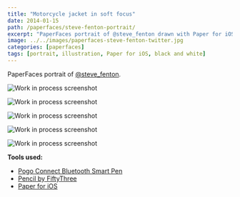 ```yaml
---
title: "Motorcycle jacket in soft focus"
date: 2014-01-15
path: /paperfaces/steve-fenton-portrait/
excerpt: "PaperFaces portrait of @steve_fenton drawn with Paper for iOS on an iPad."
image: ../../images/paperfaces-steve-fenton-twitter.jpg
categories: [paperfaces]
tags: [portrait, illustration, Paper for iOS, black and white]
---
```


PaperFaces portrait of [@steve_fenton](https://twitter.com/steve_fenton).

![Work in process screenshot](../../images/paperfaces-steve-fenton-process-1-lg.jpg)

![Work in process screenshot](../../images/paperfaces-steve-fenton-process-2-lg.jpg)

![Work in process screenshot](../../images/paperfaces-steve-fenton-process-3-lg.jpg)

![Work in process screenshot](../../images/paperfaces-steve-fenton-process-4-lg.jpg)

![Work in process screenshot](../../images/paperfaces-steve-fenton-process-5-lg.jpg)

**Tools used:**

- [Pogo Connect Bluetooth Smart Pen](https://www.amazon.com/gp/product/B009K448L4/ref=as_li_ss_tl?ie=UTF8&camp=1789&creative=390957&creativeASIN=B009K448L4&linkCode=as2&tag=mademist-20)
- [Pencil by FiftyThree](https://amzn.to/35tCkJW)
- [Paper for iOS](https://paper.bywetransfer.com/)
